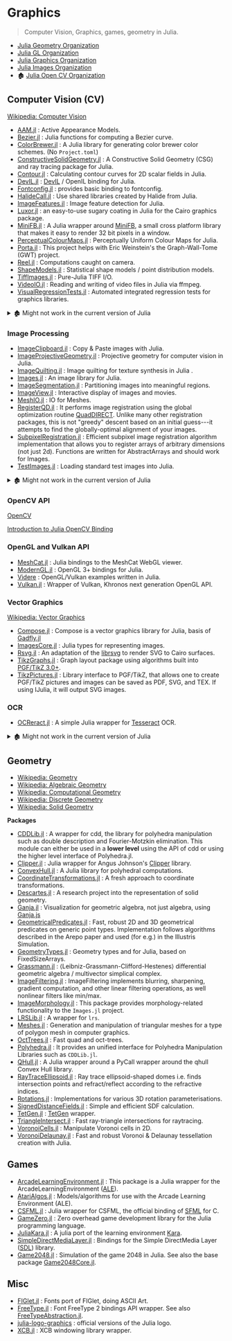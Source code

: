 # Graphics

> Computer Vision, Graphics, games, geometry in Julia.

- [Julia Geometry Organization](https://github.com/JuliaGeometry)
- [Julia GL Organization](https://github.com/JuliaGL)
- [Julia Graphics Organization](https://github.com/JuliaGraphics)
- [Julia Images Organization](https://github.com/JuliaImages)
- 🏚️ [Julia Open CV Organization](https://github.com/JuliaOpenCV)

## Computer Vision (CV)

[Wikipedia: Computer Vision](https://en.wikipedia.org/wiki/Category:Computer_vision)

- [AAM.jl](https://github.com/dfdx/ActiveAppearanceModels.jl) : Active Appearance Models.
- [Bezier.jl](https://github.com/dronir/Bezier.jl) : Julia functions for computing a Bezier curve.
- [ColorBrewer.jl](https://github.com/timothyrenner/ColorBrewer.jl) : A Julia library for generating color brewer color schemes. (No `Project.toml`)
- [ConstructiveSolidGeometry.jl](https://github.com/jtramm/ConstructiveSolidGeometry.jl) : A Constructive Solid Geometry (CSG) and ray tracing package for Julia.
- [Contour.jl](https://github.com/JuliaGeometry/Contour.jl) : Calculating contour curves for 2D scalar fields in Julia.
- [DevIL.jl](https://github.com/JuliaGL/DevIL.jl) : [DevIL](https://github.com/DentonW/DevIL) / OpenIL binding for Julia.
- [Fontconfig.jl](https://github.com/JuliaGraphics/Fontconfig.jl) : provides basic binding to fontconfig.
- [HalideCall.jl](https://github.com/timholy/HalideCall.jl) : Use shared libraries created by Halide from Julia.
- [ImageFeatures.jl](https://github.com/JuliaImages/ImageFeatures.jl) : Image feature detection for Julia.
- [Luxor.jl](https://github.com/JuliaGraphics/Luxor.jl) : an easy-to-use sugary coating in Julia for the Cairo graphics package.
- [MiniFB.jl](https://github.com/aviks/MiniFB.jl) : A Julia wrapper around [MiniFB](https://github.com/emoon/minifb), a small cross platform library that makes it easy to render 32 bit pixels in a window.
- [PerceptualColourMaps.jl](https://github.com/peterkovesi/PerceptualColourMaps.jl) : Perceptually Uniform Colour Maps for Julia.
- [Porta.jl](https://github.com/iamazadi/Porta.jl) : This project helps with Eric Weinstein's the Graph-Wall-Tome (GWT) project.
- [Reel.jl](https://github.com/shashi/Reel.jl) : Computations caught on camera.
- [ShapeModels.jl](https://github.com/rened/ShapeModels.jl) : Statistical shape models / point distribution models.
- [TiffImages.jl](https://github.com/tlnagy/TiffImages.jl) : Pure-Julia TIFF I/O.
- [VideoIO.jl](https://github.com/JuliaIO/VideoIO.jl) : Reading and writing of video files in Julia via ffmpeg.
- [VisualRegressionTests.jl](https://github.com/JuliaPlots/VisualRegressionTests.jl) : Automated integrated regression tests for graphics libraries.

<details> <summary>🏚️ Might not work in the current version of Julia</summary>

- 🏚️ [LeafAreaIndex.jl](https://github.com/ETC-UA/LeafAreaIndex.jl) :  Package to calculate Leaf Area Index from Hemisperical Images. (No `Project.toml`)

</details>

### Image Processing

- [ImageClipboard.jl](https://github.com/hyrodium/ImageClipboard.jl) : Copy & Paste images with Julia.
- [ImageProjectiveGeometry.jl](https://github.com/peterkovesi/ImageProjectiveGeometry.jl) : Projective geometry for computer vision in Julia.
- [ImageQuilting.jl](https://github.com/JuliaEarth/ImageQuilting.jl) : Image quilting for texture synthesis in Julia .
- [Images.jl](https://github.com/JuliaImages/Images.jl) : An image library for Julia.
- [ImageSegmentation.jl](https://github.com/JuliaImages/ImageSegmentation.jl) : Partitioning images into meaningful regions.
- [ImageView.jl](https://github.com/JuliaImages/ImageView.jl) : Interactive display of images and movies.
- [MeshIO.jl](https://github.com/JuliaIO/MeshIO.jl) : IO for Meshes.
- [RegisterQD.jl](https://github.com/HolyLab/RegisterQD.jl) : It performs image registration using the global optimization routine [QuadDIRECT](https://github.com/timholy/QuadDIRECT.jl). Unlike many other registration packages, this is not "greedy" descent based on an initial guess---it attempts to find the globally-optimal alignment of your images.
- [SubpixelRegistration.jl](https://github.com/JuliaHCI/SubpixelRegistration.jl) : Efficient subpixel image registration algorithm implementation that allows you to register arrays of arbitrary dimensions (not just 2d). Functions are written for AbstractArrays and should work for Images.
- [TestImages.jl](https://github.com/JuliaImages/TestImages.jl) : Loading standard test images into Julia.

<details> <summary>🏚️ Might not work in the current version of Julia</summary>

- 🏚️ [ImageCL.jl](https://github.com/JuliaImages/ImageCL.jl) : Image processing with 🏚️ [OpenCL.jl](https://github.com/JuliaGPU/OpenCL.jl). (No `Project.toml`)

</details>

### OpenCV API

[OpenCV](https://docs.opencv.org/)

[Introduction to Julia OpenCV Binding](https://docs.opencv.org/master/d8/da4/tutorial_julia.html)


### OpenGL and Vulkan API

- [MeshCat.jl][] : Julia bindings to the MeshCat WebGL viewer.
- [ModernGL.jl](https://github.com/JuliaGL/ModernGL.jl) : OpenGL 3+ bindings for Julia.
- [Videre](https://github.com/Gnimuc/Videre) : OpenGL/Vulkan examples written in Julia.
- [Vulkan.jl](https://github.com/JuliaGPU/Vulkan.jl) : Wrapper of Vulkan, Khronos next generation OpenGL API.


[MeshCat.jl]: https://github.com/rdeits/MeshCat.jl

### Vector Graphics

[Wikipedia: Vector Graphics](https://en.wikipedia.org/wiki/Category:Vector_graphics)

- [Compose.jl](https://github.com/GiovineItalia/Compose.jl) : Compose is a vector graphics library for Julia, basis of [Gadfly.jl](https://github.com/GiovineItalia/Gadfly.jl)
- [ImagesCore.jl](https://github.com/JuliaImages/ImagesCore.jl) : Julia types for representing images.
- [Rsvg.jl](https://github.com/lobingera/Rsvg.jl) : An adaptation of the [librsvg](https://wiki.gnome.org/LibRsvg) to render SVG to Cairo surfaces.
- [TikzGraphs.jl](https://github.com/JuliaTeX/TikzGraphs.jl) : Graph layout package using algorithms built into [PGF/TikZ 3.0+](https://www.ctan.org/pkg/pgf).
- [TikzPictures.jl](https://github.com/JuliaTeX/TikzPictures.jl) : Library interface to PGF/TikZ, that allows one to create PGF/TikZ pictures and images can be saved as PDF, SVG, and TEX. If using IJulia, it will output SVG images.

### OCR

- [OCReract.jl](https://github.com/leferrad/OCReract.jl) : A simple Julia wrapper for [Tesseract](https://tesseract-ocr.github.io/tessdoc/Installation.html) OCR.

<details> <summary>🏚️ Might not work in the current version of Julia</summary>

- 🏚️ [AttentionOCR.jl](https://github.com/GantZA/AttentionOCR.jl) : Julia and Flux adaptation of the python package [aocr.py](https://github.com/emedvedev/attention-ocr) using [Seq2seq with Attention](https://github.com/merckxiaan/flux-seq2seq).

</details>

## Geometry

- [Wikipedia: Geometry](https://en.wikipedia.org/wiki/Geometry)
- [Wikipedia: Algebraic Geometry](https://en.wikipedia.org/wiki/Category:Algebraic_geometry)
- [Wikipedia: Computational Geometry](https://en.wikipedia.org/wiki/Computational_geometry)
- [Wikipedia: Discrete Geometry](https://en.wikipedia.org/wiki/Category:Discrete_geometry)
- [Wikipedia: Solid Geometry](https://en.wikipedia.org/wiki/Solid_geometry)

**Packages**

- [CDDLib.jl](https://github.com/JuliaPolyhedra/CDDLib.jl) : A wrapper for cdd, the library for polyhedra manipulation such as double description and Fourier-Motzkin elimination. This module can either be used in a **lower level** using the API of cdd or using the higher level interface of Polyhedra.jl.
- [Clipper.jl](https://github.com/JuliaGeometry/Clipper.jl) : Julia wrapper for Angus Johnson's [Clipper](http://www.angusj.com/delphi/clipper.php) library.
- [ConvexHull.jl](https://github.com/JuliaPolyhedra/ConvexHull.jl) : A Julia library for polyhedral computations.
- [CoordinateTransformations.jl](https://github.com/JuliaGeometry/CoordinateTransformations.jl) : A fresh approach to coordinate transformations.
- [Descartes.jl](https://github.com/JuliaGeometry/Descartes.jl) : A research project into the representation of solid geometry.
- [Ganja.jl](https://github.com/chakravala/Ganja.jl) : Visualization for geometric algebra, not just algebra, using [Ganja.js](https://github.com/enkimute/ganja.js)
- [GeometricalPredicates.jl](https://github.com/JuliaGeometry/GeometricalPredicates.jl) : Fast, robust 2D and 3D geometrical predicates on generic point types. Implementation follows algorithms described in the Arepo paper and used (for e.g.) in the Illustris Simulation.
- [GeometryTypes.jl](https://github.com/JuliaGeometry/GeometryTypes.jl) : Geometry types and for Julia, based on FixedSizeArrays.
- [Grassmann.jl](https://github.com/chakravala/Grassmann.jl) : ⟨Leibniz-Grassmann-Clifford-Hestenes⟩ differential geometric algebra / multivector simplical complex.
- [ImageFiltering.jl](https://github.com/JuliaImages/ImageFiltering.jl) : ImageFiltering implements blurring, sharpening, gradient computation, and other linear filtering operations, as well nonlinear filters like min/max.
- [ImageMorphology.jl](https://github.com/JuliaImages/ImageMorphology.jl) : This package provides morphology-related functionality to the `Images.jl` project.
- [LRSLib.jl](https://github.com/JuliaPolyhedra/LRSLib.jl) : A wrapper for `lrs`.
- [Meshes.jl](https://github.com/JuliaGeometry/Meshes.jl) : Generation and manipulation of triangular meshes for a type of polygon mesh in computer graphics.
- [OctTrees.jl](https://github.com/JuliaGeometry/OctTrees.jl) : Fast quad and oct-trees.
- [Polyhedra.jl](https://github.com/JuliaPolyhedra/Polyhedra.jl) : It provides an unified interface for Polyhedra Manipulation Libraries such as `CDDLib.jl`.
- [QHull.jl](https://github.com/JuliaPolyhedra/QHull.jl) : A Julia wrapper around a PyCall wrapper around the qhull Convex Hull library.
- [RayTraceEllipsoid.jl](https://github.com/JuliaGeometry/RayTraceEllipsoid.jl) : Ray trace ellipsoid-shaped domes i.e. finds intersection points and refract/reflect according to the refractive indices.
- [Rotations.jl](https://github.com/JuliaGeometry/Rotations.jl) : Implementations for various 3D rotation parameterisations.
- [SignedDistanceFields.jl](https://github.com/JuliaGraphics/SignedDistanceFields.jl) : Simple and efficient SDF calculation.
- [TetGen.jl](https://github.com/JuliaGeometry/TetGen.jl) : [TetGen](https://wias-berlin.de/software/index.jsp?id=TetGen&lang=1) wrapper.
- [TriangleIntersect.jl](https://github.com/JuliaGeometry/TriangleIntersect.jl) : Fast ray-triangle intersections for raytracing.
- [VoronoiCells.jl](https://github.com/JuliaGeometry/VoronoiCells.jl) : Manipulate Voronoi cells in 2D.
- [VoronoiDelaunay.jl](https://github.com/JuliaGeometry/VoronoiDelaunay.jl) : Fast and robust Voronoi & Delaunay tessellation creation with Julia.

## Games

- [ArcadeLearningEnvironment.jl](https://github.com/JuliaReinforcementLearning/ArcadeLearningEnvironment.jl) : This package is a Julia wrapper for the ArcadeLearningEnvironment ([ALE](https://github.com/mgbellemare/Arcade-Learning-Environment)).
- [AtariAlgos.jl](https://github.com/JuliaML/AtariAlgos.jl) : Models/algorithms for use with the Arcade Learning Environment (ALE).
- [CSFML.jl](https://github.com/JuliaMultimedia/CSFML.jl) : Julia wrapper for CSFML, the official binding of [SFML](https://github.com/SFML/SFML) for C.
- [GameZero.jl](https://github.com/aviks/GameZero.jl) : Zero overhead game development library for the Julia programming language.
- [JuliaKara.jl](https://github.com/sebastianpech/JuliaKara.jl) : A julia port of the learning environment [Kara](http://www.swisseduc.ch/informatik/karatojava/).
- [SimpleDirectMediaLayer.jl](https://github.com/JuliaMultimedia/SimpleDirectMediaLayer.jl) : Bindings for the Simple DirectMedia Layer ([SDL](https://www.libsdl.org/)) library.
- [Game2048.jl](https://github.com/xiaodaigh/Game2048.jl) : Simulation of the game 2048 in Julia. See also the base package [Game2048Core.jl](https://github.com/xiaodaigh/Game2048Core.jl).

## Misc

- [FIGlet.jl](https://github.com/kdheepak/FIGlet.jl) : Fonts port of FIGlet, doing ASCII Art.
- [FreeType.jl](https://github.com/JuliaGraphics/FreeType.jl) : Font FreeType 2 bindings API wrapper. See also [FreeTypeAbstraction.jl](https://github.com/JuliaGraphics/FreeTypeAbstraction.jl).
- [julia-logo-graphics](https://github.com/JuliaLang/julia-logo-graphics) : official versions of the Julia logo.
- [XCB.jl](https://github.com/JuliaGL/XCB.jl) : XCB windowing library wrapper.
